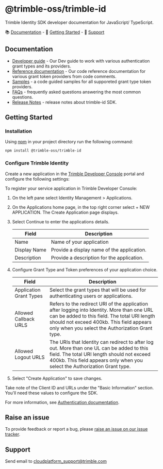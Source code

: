# @trimble-oss/trimble-id

Trimble Identity SDK developer documentation for JavaScript/ TypeScript.

📚 [Documentation](#documentation) - 🚀 [Getting Started](#getting-started) - 💬 [Support](#support)

## Documentation

- [Developer guide](https://github.com/trimble-oss/trimble-id-sdk-docs-for-js/blob/main/docs/DeveloperGuide.md) - Our Dev guide to work with various authentication grant types and its providers.
- [Reference documentation](https://github.com/trimble-oss/trimble-id-sdk-docs-for-js/blob/main/reference-guide) - Our code reference documentation for various grant token providers from code comments.
- [Samples](https://github.com/trimble-oss/trimble-id-sdk-docs-for-js/blob/main/samples) - a code guided samples for all supporeted grant type token providers.
- [FAQs](https://github.com/trimble-oss/trimble-id-sdk-docs-for-js/blob/main/docs/FAQ.md) - frequently asked questions answering the most common questions.
- [Release Notes](https://github.com/trimble-oss/trimble-id-sdk-docs-for-js/blob/main/release-notes/CHANGELOG.md) - release notes about trimble-id SDK.

## Getting Started

### Installation

Using [npm](https://npmjs.org) in your project directory run the following command:

```sh
npm install @trimble-oss/trimble-id
```

### Configure Trimble Identity

Create a new application in the [Trimble Developer Console](https://developer.console.trimble.com) portal and configure the following settings:

To register your service application in Trimble Developer Console:

1. On the left pane select Identity Management > Applications.

2. On the Applications home page, in the top right corner select + NEW APPLICATION. The Create Application page displays.

3. Select Continue to enter the applications details.

    | Field       | Description |
    | ----------- | ----------- |
    | Name        | Name of your application                    |
    | Display Name| Provide a display name of the application.  |
    | Description | Provide a description for the application.  |

4. Configure Grant Type and Token preferences of your application choice.

    | Field       | Description |
    | ----------- | ----------- |
    | Application Grant Types        | Select the grant types that will be used for authenticating users or applications.                    |
    | Allowed Callback URLS| Refers to the redirect URI of the application after logging into Identity. More than one URL can be added to this field. The total URI length should not exceed 400kb. This field appears only when you select the Authorization Grant type.  |
    | Allowed Logout URLS | The URIs that Identity can redirect to after log out. More than one UL can be added to this field. The total URI length should not exceed 400kb. This field appears only when you select the Authorization Grant type.  |

5. Select "Create Application" to save changes.

Take note of the Client ID and URLs under the "Basic Information" section. You'll need these values to configure the SDK.

For more information, see [Authentication documentation](https://developer.trimble.com/docs/authentication).

## Raise an issue

To provide feedback or report a bug, please [raise an issue on our issue tracker](https://github.com/trimble-oss/tcp-sdk-docs-for-net/issues).

## <a name="support">Support</a>

Send email to [cloudplatform_support@trimble.com](mailto:cloudplatform_support@trimble.com)